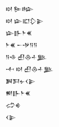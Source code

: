 <div class='block'>
<div class='line'>𒊭 𒌉𒈗</div>
<div class='line'>𒊭 𒇽𒊬𒁷𒉌</div>
<div class='line'>𒇽𒃲𒈨𒌍</div>
<div class='line'>𒈨𒌍 𒀸𒋩𒀀𒀀</div>
<div class='line'>𒀀𒈾 𒌷𒁲𒈦𒆥</div>
<div class='line'>𒋾 𒊭 𒌷𒁲𒈦𒆥</div>
<div class='line'>𒀉𒁕𒉡𒌋𒉌</div>
<div class='line'>𒆍𒃲𒈨𒌍</div>
<div class='line'>𒈤𒄯</div>
<div class='line'>𒌋𒉌</div>
</div>
